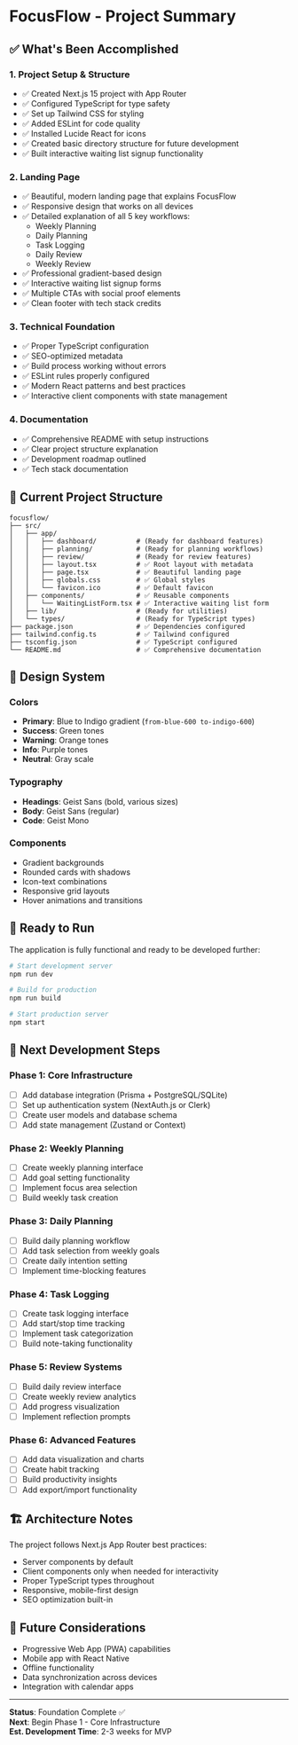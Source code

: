 # FocusFlow - Project Summary

## ✅ What's Been Accomplished

### 1. **Project Setup & Structure**
- ✅ Created Next.js 15 project with App Router
- ✅ Configured TypeScript for type safety
- ✅ Set up Tailwind CSS for styling
- ✅ Added ESLint for code quality
- ✅ Installed Lucide React for icons
- ✅ Created basic directory structure for future development
- ✅ Built interactive waiting list signup functionality

### 2. **Landing Page**
- ✅ Beautiful, modern landing page that explains FocusFlow
- ✅ Responsive design that works on all devices
- ✅ Detailed explanation of all 5 key workflows:
  - Weekly Planning
  - Daily Planning
  - Task Logging
  - Daily Review
  - Weekly Review
- ✅ Professional gradient-based design
- ✅ Interactive waiting list signup forms
- ✅ Multiple CTAs with social proof elements
- ✅ Clean footer with tech stack credits

### 3. **Technical Foundation**
- ✅ Proper TypeScript configuration
- ✅ SEO-optimized metadata
- ✅ Build process working without errors
- ✅ ESLint rules properly configured
- ✅ Modern React patterns and best practices
- ✅ Interactive client components with state management

### 4. **Documentation**
- ✅ Comprehensive README with setup instructions
- ✅ Clear project structure explanation
- ✅ Development roadmap outlined
- ✅ Tech stack documentation

## 📁 Current Project Structure

```
focusflow/
├── src/
│   ├── app/
│   │   ├── dashboard/          # (Ready for dashboard features)
│   │   ├── planning/           # (Ready for planning workflows)
│   │   ├── review/             # (Ready for review features)
│   │   ├── layout.tsx          # ✅ Root layout with metadata
│   │   ├── page.tsx            # ✅ Beautiful landing page
│   │   ├── globals.css         # ✅ Global styles
│   │   └── favicon.ico         # ✅ Default favicon
│   ├── components/             # ✅ Reusable components
│   │   └── WaitingListForm.tsx # ✅ Interactive waiting list form
│   ├── lib/                    # (Ready for utilities)
│   └── types/                  # (Ready for TypeScript types)
├── package.json                # ✅ Dependencies configured
├── tailwind.config.ts          # ✅ Tailwind configured
├── tsconfig.json               # ✅ TypeScript configured
└── README.md                   # ✅ Comprehensive documentation
```

## 🎨 Design System

### Colors
- **Primary**: Blue to Indigo gradient (`from-blue-600 to-indigo-600`)
- **Success**: Green tones
- **Warning**: Orange tones
- **Info**: Purple tones
- **Neutral**: Gray scale

### Typography
- **Headings**: Geist Sans (bold, various sizes)
- **Body**: Geist Sans (regular)
- **Code**: Geist Mono

### Components
- Gradient backgrounds
- Rounded cards with shadows
- Icon-text combinations
- Responsive grid layouts
- Hover animations and transitions

## 🚀 Ready to Run

The application is fully functional and ready to be developed further:

```bash
# Start development server
npm run dev

# Build for production
npm run build

# Start production server
npm start
```

## 🎯 Next Development Steps

### Phase 1: Core Infrastructure
- [ ] Add database integration (Prisma + PostgreSQL/SQLite)
- [ ] Set up authentication system (NextAuth.js or Clerk)
- [ ] Create user models and database schema
- [ ] Add state management (Zustand or Context)

### Phase 2: Weekly Planning
- [ ] Create weekly planning interface
- [ ] Add goal setting functionality
- [ ] Implement focus area selection
- [ ] Build weekly task creation

### Phase 3: Daily Planning
- [ ] Build daily planning workflow
- [ ] Add task selection from weekly goals
- [ ] Create daily intention setting
- [ ] Implement time-blocking features

### Phase 4: Task Logging
- [ ] Create task logging interface
- [ ] Add start/stop time tracking
- [ ] Implement task categorization
- [ ] Build note-taking functionality

### Phase 5: Review Systems
- [ ] Build daily review interface
- [ ] Create weekly review analytics
- [ ] Add progress visualization
- [ ] Implement reflection prompts

### Phase 6: Advanced Features
- [ ] Add data visualization and charts
- [ ] Create habit tracking
- [ ] Build productivity insights
- [ ] Add export/import functionality

## 🏗️ Architecture Notes

The project follows Next.js App Router best practices:
- Server components by default
- Client components only when needed for interactivity
- Proper TypeScript types throughout
- Responsive, mobile-first design
- SEO optimization built-in

## 📱 Future Considerations

- Progressive Web App (PWA) capabilities
- Mobile app with React Native
- Offline functionality
- Data synchronization across devices
- Integration with calendar apps

---

**Status**: Foundation Complete ✅  
**Next**: Begin Phase 1 - Core Infrastructure  
**Est. Development Time**: 2-3 weeks for MVP